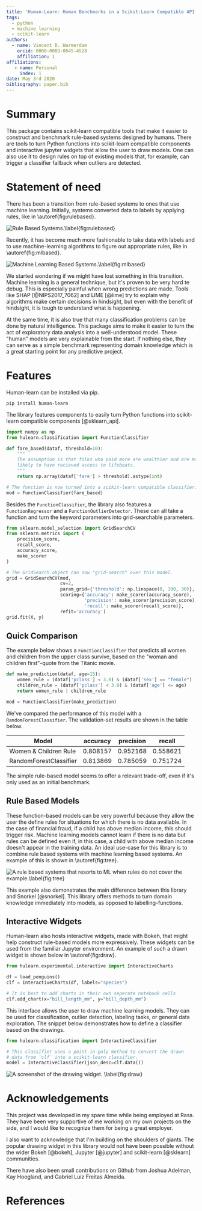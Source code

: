 ```yaml
---
title: 'Human-Learn: Human Benchmarks in a Scikit-Learn Compatible API'
tags:
  - python
  - machine learning
  - scikit-learn
authors:
  - name: Vincent D. Warmerdam
    orcid: 0000-0003-0845-4528
    affiliation: 1
affiliations:
   - name: Personal
     index: 1
date: May 3rd 2020
bibliography: paper.bib
---
```


# Summary

This package contains scikit-learn compatible tools that make it easier to construct and benchmark rule-based systems designed by humans. There are tools to turn Python functions into scikit-learn compatible components and interactive jupyter widgets that allow the user to draw models. One can also use it to design rules on top of existing models that, for example, can trigger a classifier fallback when outliers are detected.

# Statement of need

There has been a transition from rule-based systems to ones that use machine learning. Initially, systems converted data to labels by applying rules, like in \autoref{fig:rulebased}.

![Rule Based Systems.\label{fig:rulebased}](docs/examples/rules.png)

Recently, it has become much more fashionable to take data with labels and to use machine-learning algorithms to figure out appropriate rules, like in \autoref{fig:mlbased}. 

![Machine Learning Based Systems.\label{fig:mlbased}](docs/examples/ml.png)

We started wondering if we might have lost something in this transition. Machine learning is a general technique, but it's proven to be very hard te debug. This is especially painful when wrong predictions are made.  Tools like SHAP [@NIPS2017_7062] and LIME [@lime] try to explain why algorithms make certain decisions in hindsight, but even with the benefit of hindsight, it is tough to understand what is happening. 

At the same time, it is also true that many classification problems can be done by natural intelligence. This package aims to make it easier to turn the act of exploratory data analysis into a well-understood model. These "human" models are very explainable from the start. If nothing else, they can serve as a simple benchmark representing domain knowledge which is a great starting point for any predictive project.

# Features 

Human-learn can be installed via pip. 

```
pip install human-learn
```

The library features components to easily turn Python functions into scikit-learn compatible components [@sklearn_api]. 

```python
import numpy as np
from hulearn.classification import FunctionClassifier

def fare_based(dataf, threshold=10):
    """
    The assumption is that folks who paid more are wealthier and are more
    likely to have recieved access to lifeboats.
    """
    return np.array(dataf['fare'] > threshold).astype(int)

# The function is now turned into a scikit-learn compatible classifier.
mod = FunctionClassifier(fare_based)
```

Besides the `FunctionClassifier`, the library also features a `FunctionRegressor` and a `FunctionOutlierDetector`. These can all take a function and turn the keyword parameters into grid-searchable parameters. 

```python
from sklearn.model_selection import GridSearchCV
from sklearn.metrics import (
    precision_score, 
    recall_score, 
    accuracy_score, 
    make_scorer
)

# The GridSearch object can now "grid-search" over this model.
grid = GridSearchCV(mod,
                    cv=2,
                    param_grid={'threshold': np.linspace(0, 100, 30)},
                    scoring={'accuracy': make_scorer(accuracy_score),
                             'precision': make_scorer(precision_score),
                             'recall': make_scorer(recall_score)},
                    refit='accuracy')
grid.fit(X, y)
```

## Quick Comparison 

The example below shows a `FunctionClassifier` that predicts all women 
and children from the upper class survive, based on the "woman and children first"-quote
from the Titanic movie.

```python
def make_prediction(dataf, age=15):
    women_rule = (dataf['pclass'] < 3.0) & (dataf['sex'] == "female")
    children_rule = (dataf['pclass'] < 3.0) & (dataf['age'] <= age)
    return women_rule | children_rule

mod = FunctionClassifier(make_prediction)
```

We've compared the performance of this model with a `RandomForestClassifier`.
The validation-set results are shown in the table below.

|Model                 | accuracy | precision  | recall|
---                    | ---      | ---        | ---
|Women & Children Rule |0.808157	| 0.952168   | 0.558621
|RandomForestClassifier|0.813869	| 0.785059   | 0.751724

The simple rule-based model seems to offer a relevant trade-off, even if
it's only used as an initial benchmark.

## Rule Based Models 

These function-based models can be very powerful because they allow the user the define rules for situations for which there is no data available. In the case of financial fraud, if a child has above median income, this should trigger risk. Machine learning models cannot learn if there is no data but rules can be defined even if, in this case, a child with above median income doesn't appear in the training data. An ideal use-case for this library is to combine rule based systems with machine learning based systems. An example of this is shown in \autoref{fig:tree}. 

![A rule based systems that resorts to ML when rules do not cover the example.\label{fig:tree}](https://koaning.github.io/human-learn/examples/tree.png)

This example also demonstrates the main difference between this library and Snorkel [@snorkel]. This library offers methods to turn domain knowledge immediately into models, as opposed to labelling-functions.

## Interactive Widgets 

Human-learn also hosts interactive widgets, made with Bokeh, that might help construct rule-based models more expressively. These widgets can be used from the familiar Jupyter environment. An example of such a drawn widget is shown below in \autoref{fig:draw}.

```python
from hulearn.experimental.interactive import InteractiveCharts

df = load_penguins()
clf = InteractiveCharts(df, labels="species")

# It is best to add charts in their own seperate notebook cells
clf.add_chart(x="bill_length_mm", y="bill_depth_mm")
```

This interface allows the user to draw machine learning models. They can be used for classification, outlier detection, labeling tasks, or general data exploration. The snippet below demonstrates how to define a classifier based on the drawings.

```python
from hulearn.classification import InteractiveClassifier

# This classifier uses a point-in-poly method to convert the drawn
# data from `clf` into a scikit-learn classifier. 
model = InteractiveClassifier(json_desc=clf.data())
```

![A screenshot of the drawing widget. \label{fig:draw}](docs/screenshot.png)

# Acknowledgements

This project was developed in my spare time while being employed at Rasa. They have been very supportive of me working on my own projects on the side, and I would like to recognize them for being a great employer.

I also want to acknowledge that I'm building on the shoulders of giants. The popular drawing widget in this library would not have been possible without the wider Bokeh [@bokeh], Jupyter [@jupyter] and scikit-learn [@sklearn] communities.

There have also been small contributions on Github from Joshua Adelman, Kay Hoogland, and Gabriel Luiz Freitas Almeida.

# References
